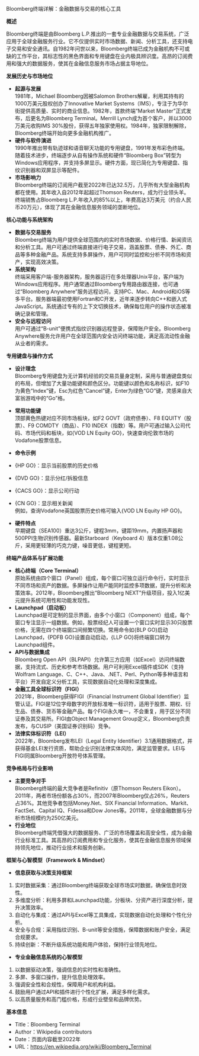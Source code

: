 Bloomberg终端详解：金融数据与交易的核心工具

  

**概述**

  

Bloomberg终端是由Bloomberg L.P.推出的一套专业金融数据与交易系统，广泛应用于全球金融服务行业。它不仅提供实时市场数据、新闻、分析工具，还支持电子交易和安全通讯。自1982年问世以来，Bloomberg终端已成为金融机构不可或缺的工作平台，其标志性的黑色界面和专用键盘在业内极具辨识度。高昂的订阅费用和强大的数据服务，使其在金融信息服务市场占据主导地位。

  

**发展历史与市场地位**

- **起源与发展**  
    1981年，Michael Bloomberg因被Salomon Brothers解雇，利用其持有的1000万美元股权创办了Innovative Market Systems（IMS），专注于为华尔街提供高质量、实时的商业信息。1982年，首款终端“Market Master”正式发布，后更名为Bloomberg Terminal。Merrill Lynch成为首个客户，并以3000万美元收购IMS 30%股份，获得五年独家使用权。1984年，独家限制解除，Bloomberg终端开始向更多金融机构推广。
- **硬件与软件演进**  
    1990年推出带有轨迹球和语音聊天功能的专用键盘，1991年发布彩色终端。随着技术进步，终端逐步从自有操作系统和硬件“Bloomberg Box”转型为Windows应用程序，并支持多屏显示。硬件方面，现已简化为专用键盘、指纹识别器和双屏显示等配件。
- **市场影响力**  
    Bloomberg终端的订阅用户截至2022年已达32.5万，几乎所有大型金融机构都在使用。其年收入自2012年起超过Thomson Reuters，成为行业领头羊。终端销售占Bloomberg L.P.年收入的85%以上，年费高达3万美元（约合人民币20万元），体现了其在金融信息服务领域的垄断地位。

  

**核心功能与系统架构**

- **数据与交易服务**  
    Bloomberg终端为用户提供全球范围内的实时市场数据、价格行情、新闻资讯和分析工具。用户可通过终端直接进行电子交易，涵盖股票、债券、外汇、商品等多种金融产品。系统支持多屏操作，用户可同时监控和分析不同市场和资产，实现高效决策。
- **系统架构**  
    终端采用客户端-服务器架构，服务器运行在多处理器Unix平台，客户端为Windows应用程序。用户通常通过Bloomberg专用路由器连接，也可通过“Bloomberg Anywhere”服务远程访问，支持PC、Mac、Android和iOS等多平台。服务器端最初使用Fortran和C开发，近年来逐步转向C++和嵌入式JavaScript。系统通过专有的上下文切换技术，确保每位用户的操作状态被准确记录和管理。
- **安全与远程访问**  
    用户可通过“B-unit”便携式指纹识别器远程登录，保障账户安全。Bloomberg Anywhere服务允许用户在全球范围内安全访问终端功能，满足高流动性金融从业者的需求。

  

**专用键盘与操作方式**

- **设计理念**  
    Bloomberg专用键盘为无计算机经验的交易员量身定制，采用与普通键盘类似的布局，但增加了大量功能键和颜色区分。功能键以颜色和名称标识，如F10为黄色“Index”键，Esc为红色“Cancel”键，Enter为绿色“GO”键，灵感来自大富翁游戏中的“Go”格。
- **常用功能键**  
    顶部黄色热键对应不同市场板块，如F2 GOVT（政府债券）、F8 EQUITY（股票）、F9 COMDTY（商品）、F10 INDEX（指数）等。用户可通过输入公司代码、市场代码和板块，如{VOD LN Equity GO}，快速查询伦敦市场的Vodafone股票信息。
- **命令示例**

- {HP GO}：显示当前股票的历史价格
- {DVD GO}：显示分红/拆股信息
- {CACS GO}：显示公司行动
- {CN GO}：显示相关新闻  
    例如，查询Vodafone英国股票历史价格可输入{VOD LN Equity HP GO}。

- **硬件特点**  
    早期键盘（SEA100）重达3公斤，键程3mm，键距19mm，内置扬声器和500PPI生物识别传感器。最新Starboard（Keyboard 4）版本仅重1.08公斤，采用更轻薄的巧克力键，噪音更低，键程更短。

  

**终端产品体系与扩展功能**

- **核心终端（Core Terminal）**  
    原始系统由四个窗口（Panel）组成，每个窗口可独立运行命令行，实时显示不同市场和资产的数据。多屏操作让用户能同时监控多项数据，提升分析和决策效率。2012年，Bloomberg推出“Bloomberg NEXT”升级项目，投入1亿美元提升系统可用性和功能发现性。
- **Launchpad（启动板）**  
    Launchpad是可定制的显示界面，由多个小窗口（Component）组成，每个窗口专注显示一组数据。例如，股票经纪人可设置一个窗口实时显示30只股票价格，无需在四个终端窗口间频繁切换。常用命令如{BLP GO}启动Launchpad，{PDFB GO}设置自动启动，{LLP GO}将终端窗口转为Launchpad组件。
- **API与数据集成**  
    Bloomberg Open API（BLPAPI）允许第三方应用（如Excel）访问终端数据，支持流式、历史和参考市场数据。用户可利用Excel插件或SDK（支持Wolfram Language、C、C++、Java、.NET、Perl、Python等多种语言和平台）开发自定义分析工具，实现数据自动化处理和深度集成。
- **金融工具全球标识符（FIGI）**  
    2021年，Bloomberg获得FIGI（Financial Instrument Global Identifier）监管认证。FIGI是12位字母数字的开放标准唯一标识符，适用于股票、期权、衍生品、债券、货币等金融产品。每个FIGI永久唯一，不会重复，用于区分不同证券及其交易所。FIGI由Object Management Group定义，Bloomberg负责发布，与CUSIP（美国证券识别码）竞争。
- **法律实体标识符（LEI）**  
    2022年，Bloomberg发布LEI（Legal Entity Identifier）3.1通用数据格式，并获得基金LEI发行资质，帮助企业识别法律实体风险，满足监管要求。LEI与FIGI同属Bloomberg开放符号体系管理。

  

**竞争格局与行业影响**

- **主要竞争对手**  
    Bloomberg终端的最大竞争者是Refinitiv（原Thomson Reuters Eikon）。2011年，两者市场份额各占30%，而2007年Bloomberg仅占26%，Reuters占36%。其他竞争者包括Money.Net、SIX Financial Information、Markit、FactSet、Capital IQ、Fidessa和Dow Jones等。2011年，全球金融数据与分析市场规模约为250亿美元。
- **行业地位**  
    Bloomberg终端凭借强大的数据服务、广泛的市场覆盖和高安全性，成为金融行业标准工具。其高昂的订阅费用和专业化服务，使其在金融信息服务领域保持领先地位，推动行业技术和服务创新。

  

**框架与心智模型（Framework & Mindset）**

- **信息获取与决策支持框架**

1. 实时数据采集：通过Bloomberg终端获取全球市场实时数据，确保信息时效性。
2. 多维度分析：利用多屏和Launchpad功能，分板块、分资产进行深度分析，提升决策效率。
3. 自动化与集成：通过API与Excel等工具集成，实现数据自动化处理和个性化分析。
4. 安全与合规：采用指纹识别、B-unit等安全措施，保障数据和账户安全，满足合规要求。
5. 持续创新：不断升级系统功能和用户体验，保持行业领先地位。

- **专业金融信息系统的心智模型**

1. 以数据驱动决策，强调信息的实时性和准确性。
2. 多屏、多窗口操作，提升信息处理效率。
3. 强调安全性和合规性，保障用户和机构利益。
4. 鼓励用户通过API和插件进行个性化扩展，满足多样化需求。
5. 以高质量服务和高门槛价格，形成行业壁垒和品牌优势。

  

**基本信息**

- Title：Bloomberg Terminal
- Author：Wikipedia contributors
- Date：页面内容截至2022年
- URL：https://en.wikipedia.org/wiki/Bloomberg_Terminal